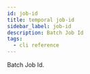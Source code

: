 ```yaml
---
id: job-id
title: temporal job-id
sidebar_label: job-id
description: Batch Job Id
tags:
  - cli reference
---
```


Batch Job Id.
